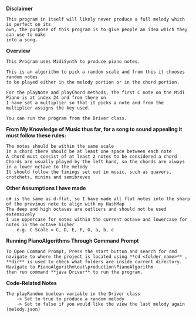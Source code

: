 **Disclaimer**

    This program in itself will likely never produce a full melody which is perfect on its
    own, the purpose of this program is to give people an idea which they can use to make
    into a song.

**Overview**

    This Program uses MidiSynth to produce piano notes.

    This is an algorithm to pick a random scale and from this it chooses random notes 
    to be played either in the melody portion or in the chord portion.

    For the playNote and playChord methods, the first C note on the Midi Piano is at index 24 and from there on 
    I have set a multiplier so that it picks a note and from the multiplier assigns the key used.

    You can run the program from the Driver class.


**From My Knowledge of Music thus far, for a song to sound appealing it must follow these rules:**

    The notes should be within the same scale
    In a chord there should be at least one space between each note
    A chord must consist of at least 2 notes to be considered a chord
    Chords are usually played by the left hand, so the chords are always in a lower octave to the melody
    It should follow the timings set out in music, such as quavers, crotchets, minims and semibreves
    

**Other Assumptions I have made**

    c# is the same as d-flat, so I have made all flat notes into the sharp of the previous note to align with my HashMap
    The deep and high octaves are outliers and should not be used extensively
    I use uppercase for notes within the current octave and lowercase for notes in the octave higher
        e.g. C-Scale = C, D, E, F, G, a, b, c 

**Running PianoAlgorithms Through Command Prompt**

    To Open Command Prompt, Press the start button and search for cmd
    navigate to where the project is located using **cd <folder_name>** , 
    **dir** is used to check what folders are inside current directory.
    Navigate to PianoAlgorithm\out\production\PianoAlgorithm
    then run command **java Driver** to run the program.

**Code-Related Notes**

    The playRandom boolean variable in the Driver class 
        -> Set to true to produce a random melody
        -> Set to false if you would like the view the last melody again (melody.json)
    